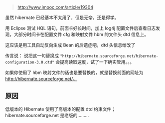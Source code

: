 > http://www.imooc.com/article/19304

虽然 hibernate 已经基本不太用了，但是无奈，还是得学。

用 Eclipse 测试 HQL 语句，前面卡好长时间，加上 log4j 配置文件后查看日志发现，大部分时间卡在配置文件 cfg 和映射文件 hbm 的文件头 dtd 信息上。

这应该是用工具自动反向生成 Bean 的后遗症吧，dtd 头信息给改了

传言说：
说把这一句替换成 `"http://hibernate.sourceforge.net/hibernate-configuration-3.0.dtd"` 会提高读取速度，试了一下确实管用。。。

如果你使用了 hbm 映射文件的话也是要替换的，就是替换前面的网址为 http://hibernate.sourceforge.net/。

## 原因

低版本的 Hibernate 使用了高版本的配置 dtd 约束文件；
hibernate.sourceforge.net 是老版的.........

